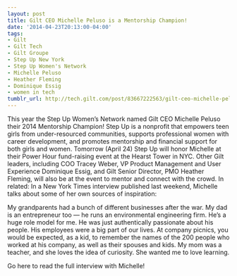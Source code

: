 ```yaml
---
layout: post
title: Gilt CEO Michelle Peluso is a Mentorship Champion!
date: '2014-04-23T20:13:00-04:00'
tags:
- Gilt
- Gilt Tech
- Gilt Groupe
- Step Up New York
- Step Up Women's Network
- Michelle Peluso
- Heather Fleming
- Dominique Essig
- women in tech
tumblr_url: http://tech.gilt.com/post/83667222563/gilt-ceo-michelle-peluso-is-a-mentorship-champion
---
```


This year the Step Up Women’s Network named Gilt CEO Michelle Peluso their 2014 Mentorship Champion! Step Up is a nonprofit that empowers teen girls from under-resourced communities, supports professional women with career development, and promotes mentorship and financial support for both girls and women. Tomorrow (April 24) Step Up will honor Michelle at their Power Hour fund-raising event at the Hearst Tower in NYC. Other Gilt leaders, including COO Tracey Weber, VP Product Management and User Experience Dominique Essig, and Gilt Senior Director, PMO Heather Fleming, will also be at the event to mentor and connect with the crowd.
In related: In a New York Times interview published last weekend, Michelle talks about some of her own sources of inspiration:

My grandparents had a bunch of different businesses after the war. My dad is an entrepreneur too — he runs an environmental engineering firm. He’s a huge role model for me. He was just authentically passionate about his people. His employees were a big part of our lives. At company picnics, you would be expected, as a kid, to remember the names of the 200 people who worked at his company, as well as their spouses and kids. My mom was a teacher, and she loves the idea of curiosity. She wanted me to love learning.

Go here to read the full interview with Michelle!
